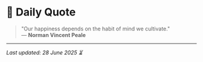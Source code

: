 # 📜 Daily Quote

> "Our happiness depends on the habit of mind we cultivate."  
> — **Norman Vincent Peale**

---

_Last updated: 28 June 2025 ⏳_
